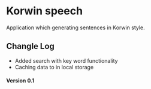 # Korwin speech
Application which generating sentences in Korwin style.

## Changle Log
* Added search with key word functionality
* Caching data to in local storage

#### Version 0.1 